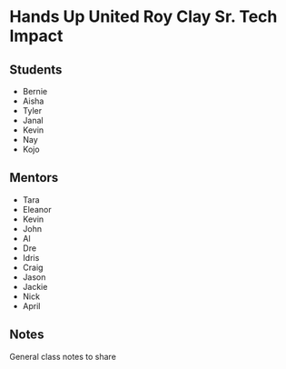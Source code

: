 # Hands Up United Roy Clay Sr. Tech Impact

## Students

* Bernie
* Aisha
* Tyler
* Janal
* Kevin
* Nay
* Kojo


## Mentors

* Tara
* Eleanor
* Kevin
* John
* Al
* Dre
* Idris
* Craig
* Jason
* Jackie
* Nick
* April


## Notes
General class notes to share
